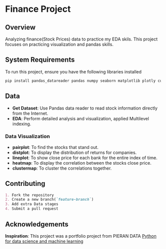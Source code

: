 # Finance Project

## Overview
Analyzing finance(Stock Prices) data to practice my EDA skils.
This project focuses on practicing visualization and pandas skills.

## System Requirements
To run this project, ensure you have the following libraries installed
```bash
pip install pandas_datareader pandas numpy seaborn matplotlib plotly cufflinks 
```

## Data
- **Get Dataset**: Use Pandas data reader to read stock information directly from the Internet.
- **EDA**: Perform detailed analysis and visualization, applied Multilevel indexing.

### Data Visualization
- **pairplot**: To find the stocks that stand out.
- **distplot**: To display the distribution of returns for companies.
- **lineplot**: To show close price for each bank for the entire index of time.
- **heatmap**: To display the correlation between the stocks close price.
- **clustermap**: To cluster the correlations together.

## Contributing
```markdown
1. Fork the repository
2. Create a new branch(`feature-branch`)
3. Add extra Data stages
4. Submit a pull request
```

## Acknowledgements
**Inspiration**: This project was a portfolio project from PIERAN DATA [Python for data science and machine learning](https://www.udemy.com/course/python-for-data-science-and-machine-learning-bootcamp/?couponCode=ST6MT103124)